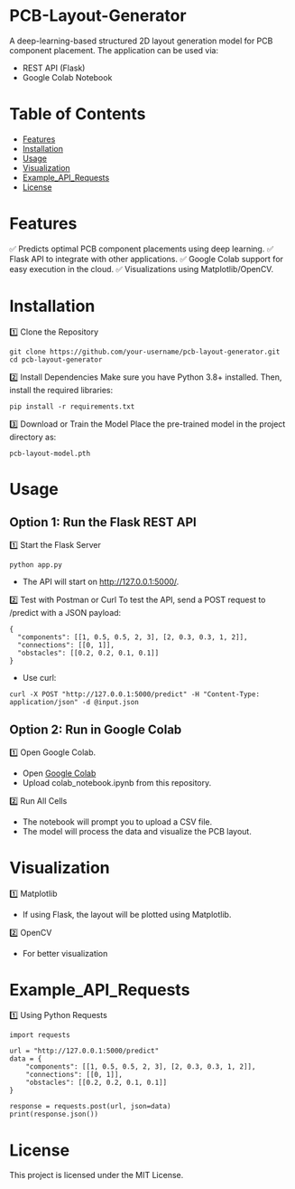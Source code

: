 # PCB-Layout-Generator

A deep-learning-based structured 2D layout generation model for PCB component placement. The application can be used via:

* REST API (Flask)
* Google Colab Notebook

# Table of Contents

* [Features](#features)
* [Installation](#installation)
* [Usage](#usage)
* [Visualization](#visualization)
* [Example_API_Requests](#example_api_requests)
* [License](#license)


# Features

✅ Predicts optimal PCB component placements using deep learning.
✅ Flask API to integrate with other applications.
✅ Google Colab support for easy execution in the cloud.
✅ Visualizations using Matplotlib/OpenCV.

# Installation

1️⃣ Clone the Repository
```
git clone https://github.com/your-username/pcb-layout-generator.git
cd pcb-layout-generator
```

2️⃣ Install Dependencies
Make sure you have Python 3.8+ installed. Then, install the required libraries:

```
pip install -r requirements.txt
```

3️⃣ Download or Train the Model
Place the pre-trained model in the project directory as:
```
pcb-layout-model.pth
```

# Usage

## Option 1: Run the Flask REST API
1️⃣ Start the Flask Server

```
python app.py
```
* The API will start on http://127.0.0.1:5000/.

2️⃣ Test with Postman or Curl
To test the API, send a POST request to /predict with a JSON payload:

```
{
  "components": [[1, 0.5, 0.5, 2, 3], [2, 0.3, 0.3, 1, 2]],
  "connections": [[0, 1]],
  "obstacles": [[0.2, 0.2, 0.1, 0.1]]
}
```

* Use curl:

```
curl -X POST "http://127.0.0.1:5000/predict" -H "Content-Type: application/json" -d @input.json
```

## Option 2: Run in Google Colab

1️⃣ Open Google Colab.
* Open [Google Colab](https://colab.google/)
* Upload colab_notebook.ipynb from this repository.

2️⃣ Run All Cells
* The notebook will prompt you to upload a CSV file.
* The model will process the data and visualize the PCB layout.

# Visualization

1️⃣ Matplotlib
* If using Flask, the layout will be plotted using Matplotlib.

2️⃣ OpenCV
* For better visualization


# Example_API_Requests

1️⃣ Using Python Requests

```
import requests

url = "http://127.0.0.1:5000/predict"
data = {
    "components": [[1, 0.5, 0.5, 2, 3], [2, 0.3, 0.3, 1, 2]],
    "connections": [[0, 1]],
    "obstacles": [[0.2, 0.2, 0.1, 0.1]]
}

response = requests.post(url, json=data)
print(response.json())
```

# License

This project is licensed under the MIT License.
